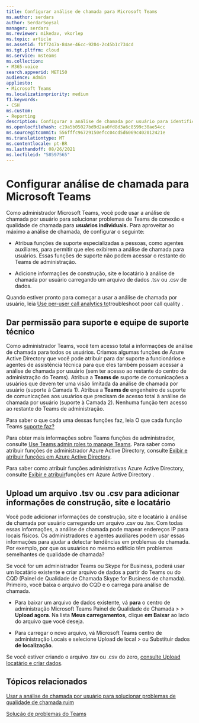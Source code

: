 ```yaml
---
title: Configurar análise de chamada para Microsoft Teams
ms.author: serdars
author: SerdarSoysal
manager: serdars
ms.reviewer: mikedav, vkorlep
ms.topic: article
ms.assetid: fbf7247a-84ae-46cc-9204-2c45b1c734cd
ms.tgt.pltfrm: cloud
ms.service: msteams
ms.collection:
- M365-voice
search.appverid: MET150
audience: Admin
appliesto:
- Microsoft Teams
ms.localizationpriority: medium
f1.keywords:
- CSH
ms.custom:
- Reporting
description: Configurar a análise de chamada por usuário para identificar e solucionar problemas Microsoft Teams de qualidade de chamada.
ms.openlocfilehash: c19a5b05027bd9d2aa0fd8d3a6c8599c30ae54cc
ms.sourcegitcommit: 556fffc96729150efcc04cd5d6069c402012421e
ms.translationtype: MT
ms.contentlocale: pt-BR
ms.lasthandoff: 08/26/2021
ms.locfileid: "58597565"
---
```

# <a name="set-up-call-analytics-for-microsoft-teams"></a>Configurar análise de chamada para Microsoft Teams

Como administrador Microsoft Teams, você pode usar a análise de chamada por usuário para solucionar problemas de Teams de conexão e qualidade de chamada para **usuários individuais.** Para aproveitar ao máximo a análise de chamada, de configurar o seguinte:
  
- Atribua funções de suporte especializadas a pessoas, como agentes auxiliares, para permitir que eles exibirem a análise de chamada para usuários. Essas funções de suporte não podem acessar o restante do Teams de administração. 
    
- Adicione informações de construção, site e locatário à análise de chamada por usuário carregando um arquivo de dados .tsv ou .csv de dados.
    
Quando estiver pronto para começar a usar a análise de chamada por usuário, leia [Use per-user call analytics to](use-call-analytics-to-troubleshoot-poor-call-quality.md)troubleshoot poor call quality .
  
## <a name="give-permission-to-support-and-helpdesk-staff"></a>Dar permissão para suporte e equipe de suporte técnico

Como administrador Teams, você tem acesso total a informações de análise de chamada para todos os usuários. Criamos algumas funções de Azure Active Directory que você pode atribuir para dar suporte a funcionários e agentes de assistência técnica para que eles também possam acessar a análise de chamada por usuário (sem ter acesso ao restante do centro de administração do Teams). Atribua a **Teams de** suporte de comunicações a usuários que devem ter uma visão limitada da análise de chamada por usuário (suporte à Camada 1). Atribua a **Teams de** engenheiro de suporte de comunicações aos usuários que precisam de acesso total à análise de chamada por usuário (suporte à Camada 2). Nenhuma função tem acesso ao restante do Teams de administração.

Para saber o que cada uma dessas funções faz, leia O que cada função Teams [suporte faz?](use-call-analytics-to-troubleshoot-poor-call-quality.md#what-does-each-teams-support-role-do)

Para obter mais informações sobre Teams funções de administrador, consulte [Use Teams admin roles to manage Teams](using-admin-roles.md). Para saber como atribuir funções de administrador Azure Active Directory, consulte [Exibir e atribuir funções em Azure Active Directory](/Azure/active-directory/users-groups-roles/directory-manage-roles-portal).

Para saber como atribuir funções administrativas Azure Active Directory, consulte [Exibir e atribuir](/azure/active-directory/users-groups-roles/directory-manage-roles-portal)funções em Azure Active Directory .

## <a name="upload-a-tsv-or-csv-file-to-add-building-site-and-tenant-information"></a>Upload um arquivo .tsv ou .csv para adicionar informações de construção, site e locatário

Você pode adicionar informações de construção, site e locatário à análise de chamada por usuário carregando um arquivo .csv ou .tsv. Com todas essas informações, a análise de chamada pode mapear endereços IP para locais físicos. Os administradores e agentes auxiliares podem usar essas informações para ajudar a detectar tendências em problemas de chamada. Por exemplo, por que os usuários no mesmo edifício têm problemas semelhantes de qualidade de chamada? 

Se você for um administrador Teams ou Skype for Business, poderá usar um locatário existente e criar arquivo de dados a partir do Teams ou do CQD (Painel de Qualidade de Chamada Skype for Business de chamada). Primeiro, você baixa o arquivo do CQD e o carrega para análise de chamada. 

- Para baixar um arquivo de dados existente, vá **para** o centro de administração Microsoft Teams Painel de Qualidade de Chamada  >    >  **Upload agora**. Na lista **Meus carregamentos,** clique **em Baixar** ao lado do arquivo que você deseja. 

- Para carregar o novo arquivo, vá Microsoft Teams centro de administração Locais e selecione Upload de local  >  ou Substituir dados **de localização**. 
  
Se você estiver criando o arquivo .tsv ou .csv do zero, [consulte Upload locatário e criar dados](CQD-upload-tenant-building-data.md).
  
## <a name="related-topics"></a>Tópicos relacionados

[Usar a análise de chamada por usuário para solucionar problemas de qualidade de chamada ruim](use-call-analytics-to-troubleshoot-poor-call-quality.md)

[Solução de problemas do Teams](/MicrosoftTeams/troubleshoot/teams)